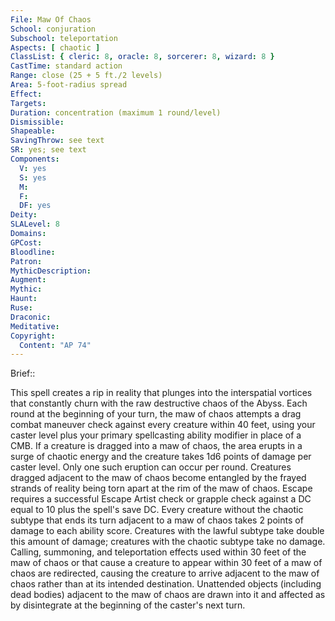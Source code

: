```yaml
---
File: Maw Of Chaos
School: conjuration
Subschool: teleportation
Aspects: [ chaotic ]
ClassList: { cleric: 8, oracle: 8, sorcerer: 8, wizard: 8 }
CastTime: standard action
Range: close (25 + 5 ft./2 levels)
Area: 5-foot-radius spread
Effect: 
Targets: 
Duration: concentration (maximum 1 round/level)
Dismissible: 
Shapeable: 
SavingThrow: see text
SR: yes; see text
Components:
  V: yes
  S: yes
  M: 
  F: 
  DF: yes
Deity: 
SLALevel: 8
Domains: 
GPCost: 
Bloodline: 
Patron: 
MythicDescription: 
Augment: 
Mythic: 
Haunt: 
Ruse: 
Draconic: 
Meditative: 
Copyright:
  Content: "AP 74"
---
```

Brief:: 

This spell creates a rip in reality that plunges into the interspatial vortices that constantly churn with the raw destructive chaos of the Abyss. Each round at the beginning of your turn, the maw of chaos attempts a drag combat maneuver check against every creature within 40 feet, using your caster level plus your primary spellcasting ability modifier in place of a CMB. If a creature is dragged into a maw of chaos, the area erupts in a surge of chaotic energy and the creature takes 1d6 points of damage per caster level. Only one such eruption can occur per round.  Creatures dragged adjacent to the maw of chaos become entangled by the frayed strands of reality being torn apart at the rim of the maw of chaos. Escape requires a successful Escape Artist check or grapple check against a DC equal to 10 plus the spell's save DC. Every creature without the chaotic subtype that ends its turn adjacent to a maw of chaos takes 2 points of damage to each ability score. Creatures with the lawful subtype take double this amount of damage; creatures with the chaotic subtype take no damage.  Calling, summoning, and teleportation effects used within 30 feet of the maw of chaos or that cause a creature to appear within 30 feet of a maw of chaos are redirected, causing the creature to arrive adjacent to the maw of chaos rather than at its intended destination. Unattended objects (including dead bodies) adjacent to the maw of chaos are drawn into it and affected as by disintegrate at the beginning of the caster's next turn.
